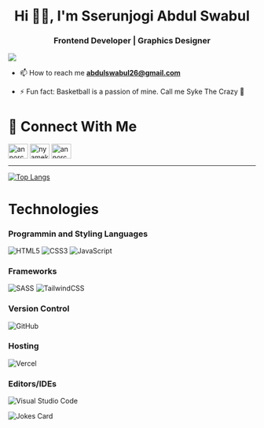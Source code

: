 <h1 align="center">Hi 👋🏾, I'm Sserunjogi Abdul Swabul</h1>
<h3 align="center">Frontend Developer | Graphics Designer </h3>

![](https://komarev.com/ghpvc/?username=abdulswabul26)
<!--- 👨🏾‍💻  All of my projects are available at [https://annorcode.io/](https://annorcode.io/)
  -->
- 📫  How to reach me **abdulswabul26@gmail.com**

- ⚡  Fun fact: Basketball is a passion of mine. Call me Syke The Crazy 🥁
<h1>💬 Connect With Me</h1>
<p align="left">
<a href="https://x.com/a_swabul26" target="blank"><img align="center" src="https://raw.githubusercontent.com/rahuldkjain/github-profile-readme-generator/master/src/images/icons/Social/twitter.svg" alt="annorcode" height="30" width="40" /></a>
<a href="https://linkedin.com/in/abdulswabulsserunjogi" target="blank"><img align="center" src="https://raw.githubusercontent.com/rahuldkjain/github-profile-readme-generator/master/src/images/icons/Social/linked-in-alt.svg" alt="nyamekye-annor" height="30" width="40" /></a>
<a href="https://instagram.com/s.w.a_b.u.l" target="blank"><img align="center" src="https://raw.githubusercontent.com/rahuldkjain/github-profile-readme-generator/master/src/images/icons/Social/instagram.svg" alt="annorcode" height="30" width="40" /></a>
</p>

<hr/>

<!--
[![Anurag's GitHub stats](https://github-readme-stats.vercel.app/api?username=abdulswabul26&layout=compact&show_icons=true&theme=tokyonight)](https://github.com/abdulswabul26/github-readme-stats)
-->

[![Top Langs](https://github-readme-stats.vercel.app/api/top-langs/?username=abdulswabul26&layout=compact&theme=tokyonight)](https://github.com/abdulswabul/github-readme-stats)

<!--
[![willianrod's wakatime stats](https://github-readme-stats.vercel.app/api/wakatime?username=abdulswabul26&layout=compact&theme=tokyonight)](https://github.com/abdulswabul26/github-readme-stats)

[![GitHub Streak](https://github-readme-streak-stats.herokuapp.com/?user=abdulswabul26&layout=compact&theme=tokyonight)](https://git.io/streak-stats)
-->

<h1>Technologies</h1>
<h3>Programmin and Styling Languages</h3>

![HTML5](https://img.shields.io/badge/html5-%23E34F26.svg?style=for-the-badge&logo=html5&logoColor=white)
![CSS3](https://img.shields.io/badge/css3-%231572B6.svg?style=for-the-badge&logo=css3&logoColor=white)
![JavaScript](https://img.shields.io/badge/javascript-%23323330.svg?style=for-the-badge&logo=javascript&logoColor=%23F7DF1E)
<!-- ![PHP](https://img.shields.io/badge/php-%23777BB4.svg?style=for-the-badge&logo=php&logoColor=white)
![Python](https://img.shields.io/badge/python-3670A0?style=for-the-badge&logo=python&logoColor=ffdd54)
![Java](https://img.shields.io/badge/java-%23ED8B00.svg?style=for-the-badge&logo=java&logoColor=white) -->

<h3>Frameworks</h3>

![SASS](https://img.shields.io/badge/SASS-hotpink.svg?style=for-the-badge&logo=SASS&logoColor=white)
![TailwindCSS](https://img.shields.io/badge/tailwindcss-%2338B2AC.svg?style=for-the-badge&logo=tailwind-css&logoColor=white)


<h3>Version Control</h3>

![GitHub](https://img.shields.io/badge/github-%23121011.svg?style=for-the-badge&logo=github&logoColor=white)

<h3>Hosting</h3>

![Vercel](https://img.shields.io/badge/vercel-%23000000.svg?style=for-the-badge&logo=vercel&logoColor=white)
<!-- ![Firebase](https://img.shields.io/badge/firebase-%23039BE5.svg?style=for-the-badge&logo=firebase) -->

<h3> Editors/IDEs </h3>

![Visual Studio Code](https://img.shields.io/badge/Visual%20Studio%20Code-0078d7.svg?style=for-the-badge&logo=visual-studio-code&logoColor=white)
<!-- ![IntelliJ IDEA](https://img.shields.io/badge/IntelliJIDEA-000000.svg?style=for-the-badge&logo=intellij-idea&logoColor=white)
![Android Studio](https://img.shields.io/badge/Android%20Studio-3DDC84.svg?style=for-the-badge&logo=android-studio&logoColor=white) -->

![Jokes Card](https://readme-jokes.vercel.app/api)
